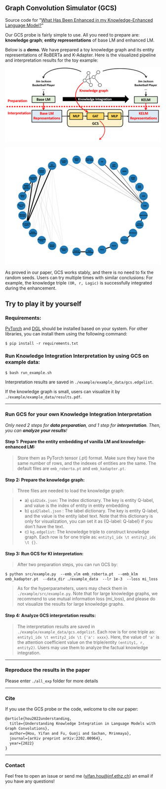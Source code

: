 ## Graph Convolution Simulator (GCS)

Source code for "[What Has Been Enhanced in my Knowledge-Enhanced Language Model?](https://arxiv.org/abs/2202.00964)"

Our GCS probe is fairly simple to use. All you need to prepare are: **knowledge graph**; **entity representations** of base LM and enhanced LM.

Below is a **demo**. We have prepared a toy knowledge graph and its entity representations of RoBERTa and K-Adapter. Here is the visualized pipeline and interpretation results for the toy example:

![image](./example/example_data/pipeline.png)

![image](./example/example_data/results.png)

As proved in our paper, GCS works stably, and there is no need to fix the random seeds. Users can try multiple times with similar conclusions: For example, the knowledge triple `(OR, r, Logic)` is successfully integrated during the enhancement.


## Try to play it by yourself


### Requirements:

[PyTorch](https://pytorch.org/get-started/locally/) and [DGL](https://www.dgl.ai/pages/start.html) should be installed based on your system. For other libraries, you can install them using the following command:

    $ pip install -r requirements.txt

### Run Knowledge Integration Interpretation by using GCS on example data:

    $ bash run_example.sh

Interpretation results are saved in `./example/example_data/gcs.edgelist`. 

If the knowledge graph is small, users can visualize it by `./example/example_data/results.pdf`. 

---

### Run GCS for your own Knowledge Integration Interpretation


*Only need 2 steps for **data preparation**, and 1 step for **interpretation**. Then, you can **analyze your results**!*

#### Step 1: Prepare the entity embedding of vanilla LM and knowledge-enhanced LM:

>Store them as PyTorch tensor (.pt) format. Make sure they have the same number of rows, and the indexes of entities are the same. The default files are `emb_roberta.pt` and `emb_kadapter.pt`.

#### Step 2: Prepare the knowledge graph:
>Three files are needed to load the knowledge graph:

>* a) `qid2idx.json`: The index dictionary. The key is entity Q-label, and value is the index of entity in entity embedding
>* b) `qid2label.json` : The label dictionary. The key is entity Q-label, and the value is the entity label text. Note that this dictionary is only for visualization, you can set it as {Q-label: Q-label} if you don't have the text.
>* c) `kg.edgelist`: The knowledge triple to construct knowledge graph. Each row is for one triple as: `entity1_idx \t entity2_idx \t {}`.

#### Step 3: Run GCS for KI interpretation:

>After two preparation steps, you can run GCS by:

    $ python src/example.py  --emb_vlm emb_roberta.pt  --emb_klm emb_kadapter.pt  --data_dir ./example_data  --lr 1e-3  --loss mi_loss

>As for the hyperparameters, users may check them in `./example/src/example.py`. Note that for large knowledge graphs, we recommend to use mutual information loss (mi_loss), and please do not visualize the results for large knowledge graphs.

#### Step 4: Analyze GCS interpretation results:

>The interpretation results are saved in `./example/example_data/gcs.edgelist`. Each row is for one triple as: `entity1_idx \t entity2_idx \t {'a': xxxx}`. Here, the value of `'a'` is the attention coefficient value on the triple/entity `(entity1, r, entity2)`. Users may use them to analyze the factual knowledge integration.

---

### Reproduce the results in the paper
Please enter `./all_exp` folder for more details

---

### Cite

If you use the GCS probe or the code, welcome to cite our paper:

```
@article{hou2022understanding,
  title={Understanding Knowledge Integration in Language Models with Graph Convolutions},
  author={Hou, Yifan and Fu, Guoji and Sachan, Mrinmaya},
  journal={arXiv preprint arXiv:2202.00964},
  year={2022}
}
```
---

### Contact

Feel free to open an issue or send me (yifan.hou@inf.ethz.ch) an email if you have any questions!
